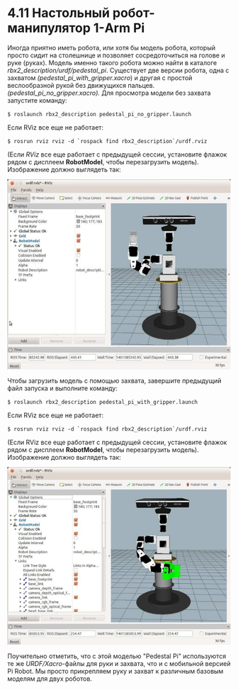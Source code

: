 # 4.11 Настольный робот-манипулятор 1-Arm Pi

Иногда приятно иметь робота, или хотя бы модель робота, который просто сидит на столешнице и позволяет сосредоточиться на голове и руке \(руках\). Модель именно такого робота можно найти в каталоге _rbx2\_description/urdf/pedestal\_pi_. Существует две версии робота, одна с захватом _\(pedestal\_pi\_with\_gripper.xacro_\) и другая с простой веслообразной рукой без движущихся пальцев._\(pedestal\_pi\_no\_gripper.xacro\)._ Для просмотра модели без захвата запустите команду:

```text
$ roslaunch rbx2_description pedestal_pi_no_gripper.launch
```

Если RViz все еще не работает:

```text
$ rosrun rviz rviz -d `rospack find rbx2_description`/urdf.rviz
```

\(Если _RViz_ все еще работает с предыдущей сессии, установите флажок рядом с дисплеем **RobotModel**, чтобы перезагрузить модель\). Изображение должно выглядеть так:

![](.gitbook/assets/bez-zagolovka22.png)

Чтобы загрузить модель с помощью захвата, завершите предыдущий файл запуска и выполните команду:

```text
$ roslaunch rbx2_description pedestal_pi_with_gripper.launch
```

Если RViz все еще не работает:

```text
$ rosrun rviz rviz -d `rospack find rbx2_description`/urdf.rviz
```

\(Если RViz все еще работает с предыдущей сессии, установите флажок рядом с дисплеем **RobotModel**, чтобы перезагрузить модель\). Изображение должно выглядеть так:

![](.gitbook/assets/bez-zagolovka23.png)

Поучительно отметить, что с этой моделью "Pedestal Pi" используются те же _URDF/Xacro_-файлы для руки и захвата, что и с мобильной версией Pi Robot. Мы просто прикрепляем руку и захват к различным базовым моделям для двух роботов.







